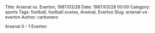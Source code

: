 Title: Arsenal vs. Everton, 1987/03/28
Date: 1987/03/28 00:00
Category: sports
Tags: football, football scores, Arsenal, Everton
Slug: arsenal-vs-everton
Author: carbonero


Arsenal 0 - 1 Everton
